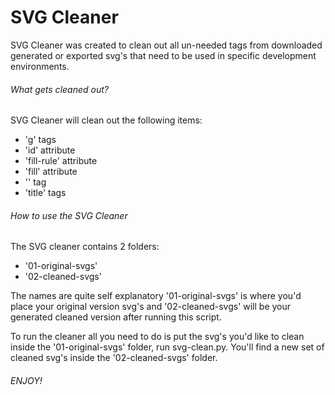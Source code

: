 # SVG Cleaner

SVG Cleaner was created to clean out all un-needed tags from downloaded generated or exported svg's that need to be used in specific development environments. 


###### What gets cleaned out?

SVG Cleaner will clean out the following items:
 - 'g' tags
 - 'id' attribute
 - 'fill-rule' attribute
 - 'fill' attribute
 - '<?xml version="1.0" encoding="UTF-8"?>' tag
 - 'title' tags


###### How to use the SVG Cleaner

The SVG cleaner contains 2 folders:
 - '01-original-svgs' 
 - '02-cleaned-svgs'

The names are quite self explanatory '01-original-svgs' is where you'd place your original version svg's and '02-cleaned-svgs' will be your generated cleaned version after running this script.

To run the cleaner all you need to do is put the svg's you'd like to clean inside the '01-original-svgs' folder, run svg-clean.py. You'll find a new set of cleaned svg's inside the '02-cleaned-svgs' folder.

###### ENJOY!